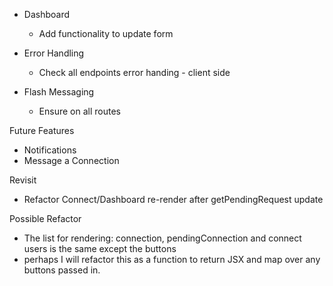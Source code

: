 - Dashboard
  - Add functionality to update form

- Error Handling
  - Check all endpoints error handing - client side
  
- Flash Messaging  
  - Ensure on all routes

Future Features
- Notifications
- Message a Connection

Revisit 
- Refactor Connect/Dashboard re-render after getPendingRequest update

Possible Refactor
- The list for rendering: connection, pendingConnection and connect users is the same except the buttons
- perhaps I will refactor this as a function to return JSX and map over any buttons passed in.

